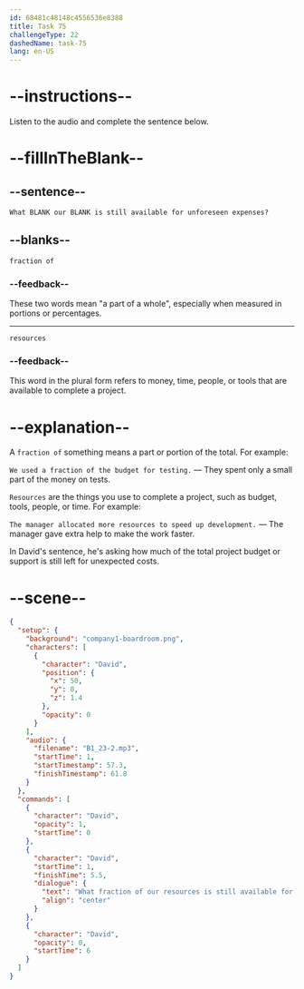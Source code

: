 ```yaml
---
id: 68481c48148c4556536e8388
title: Task 75
challengeType: 22
dashedName: task-75
lang: en-US
---
```


<!-- (audio) David: What fraction of our resources is still available for unforeseen expenses? -->

# --instructions--

Listen to the audio and complete the sentence below.

# --fillInTheBlank--

## --sentence--

`What BLANK our BLANK is still available for unforeseen expenses?`

## --blanks--

`fraction of`

### --feedback--

These two words mean "a part of a whole", especially when measured in portions or percentages.

---

`resources`

### --feedback--

This word in the plural form refers to money, time, people, or tools that are available to complete a project.

# --explanation--

A `fraction of` something means a part or portion of the total. For example:

`We used a fraction of the budget for testing.` — They spent only a small part of the money on tests.

`Resources` are the things you use to complete a project, such as budget, tools, people, or time. For example:

`The manager allocated more resources to speed up development.` — The manager gave extra help to make the work faster.

In David's sentence, he's asking how much of the total project budget or support is still left for unexpected costs.

# --scene--

```json
{
  "setup": {
    "background": "company1-boardroom.png",
    "characters": [
      {
        "character": "David",
        "position": {
          "x": 50,
          "y": 0,
          "z": 1.4
        },
        "opacity": 0
      }
    ],
    "audio": {
      "filename": "B1_23-2.mp3",
      "startTime": 1,
      "startTimestamp": 57.3,
      "finishTimestamp": 61.8
    }
  },
  "commands": [
    {
      "character": "David",
      "opacity": 1,
      "startTime": 0
    },
    {
      "character": "David",
      "startTime": 1,
      "finishTime": 5.5,
      "dialogue": {
        "text": "What fraction of our resources is still available for unforeseen expenses?",
        "align": "center"
      }
    },
    {
      "character": "David",
      "opacity": 0,
      "startTime": 6
    }
  ]
}
```
